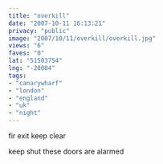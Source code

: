 ```yaml
---
title: "overkill"
date: "2007-10-11 16:13:21"
privacy: "public"
image: "2007/10/11/overkill/overkill.jpg"
views: "6"
faves: "0"
lat: "51503754"
lng: "-20084"
tags:
- "canarywharf"
- "london"
- "england"
- "uk"
- "night"
---
```

fir exit keep clear

keep shut
these doors are alarmed
